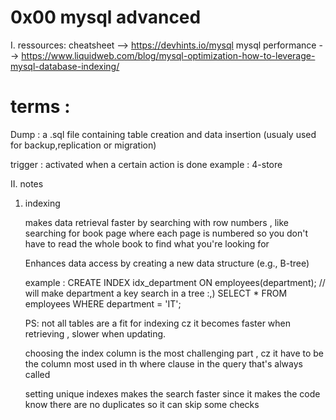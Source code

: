# 0x00 mysql advanced
I. ressources:
cheatsheet --> https://devhints.io/mysql
mysql performance --> https://www.liquidweb.com/blog/mysql-optimization-how-to-leverage-mysql-database-indexing/

# terms :
Dump : a .sql file containing table creation and data insertion (usualy used for backup,replication or migration)

trigger : activated when a certain action is done example : 4-store



II. notes
1. indexing

    makes data retrieval faster by searching with row numbers , 
    like searching for book page where each page is numbered 
    so you don't have to read the whole book to find what you're looking for 

    Enhances data access by creating a new data structure (e.g., B-tree)

    example :
        CREATE INDEX idx_department ON employees(department);
        // will make department a key search in a tree :,) 
        SELECT * FROM employees WHERE department = 'IT';

    PS: not all tables are a fit for indexing cz it becomes faster
    when retrieving , slower when updating.

    choosing the index column is the most challenging part ,
    cz it have to be the column most used in th where clause 
    in the query that's always called 

    setting unique indexes makes the search faster since it
    makes the code know there are no duplicates so it can skip some checks 

